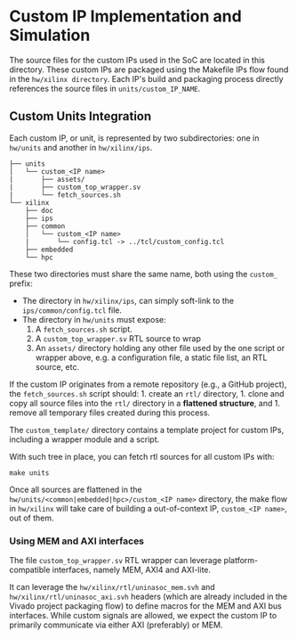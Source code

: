 # Custom IP Implementation and Simulation

The source files for the custom IPs used in the SoC are located in this directory. These custom IPs are packaged using the Makefile IPs flow found in the `hw/xilinx directory`. Each IP's build and packaging process directly references the source files in `units/custom_IP_NAME`.

## Custom Units Integration

Each custom IP, or unit, is represented by two subdirectories: one in `hw/units` and another in `hw/xilinx/ips`.

```
├── units
│   └── custom_<IP name>
|       ├── assets/
|       ├── custom_top_wrapper.sv
|       └── fetch_sources.sh
└── xilinx
    ├── doc
    ├── ips
    ├── common
    │   └── custom_<IP name>
    |       └── config.tcl -> ../tcl/custom_config.tcl
    ├── embedded
    └── hpc
```

These two directories must share the same name, both using the `custom_` prefix:
- The directory in `hw/xilinx/ips`, can simply soft-link to the `ips/common/config.tcl` file.
- The directory in `hw/units` must expose:
    1. A `fetch_sources.sh` script.
    1. A `custom_top_wrapper.sv` RTL source to wrap
    1. An  `assets/` directory holding any other file used by the one script or wrapper above, e.g. a configuration file, a static file list, an RTL source, etc.

If the custom IP originates from a remote repository (e.g., a GitHub project), the  `fetch_sources.sh` script should:
    1. create an `rtl/` directory,
    1. clone and copy all source files into the `rtl/` directory in a **flattened structure**, and
    1. remove all temporary files created during this process.

The `custom_template/` directory contains a template project for custom IPs, including a wrapper module and a script.

With such tree in place, you can fetch rtl sources for all custom IPs with:
```
make units
```

Once all sources are flattened in the `hw/units/<common|embedded|hpc>/custom_<IP name>` directory, the make flow in `hw/xilinx` will take care of building a out-of-context IP, `custom_<IP name>`, out of them.

### Using MEM and AXI interfaces

The file `custom_top_wrapper.sv` RTL wrapper can leverage platform-compatible interfaces, namely MEM, AXI4 and AXI-lite.

It can leverage the `hw/xilinx/rtl/uninasoc_mem.svh` and `hw/xilinx/rtl/uninasoc_axi.svh` headers (which are already included in the Vivado project packaging flow) to define macros for the MEM and AXI bus interfaces. While custom signals are allowed, we expect the custom IP to primarily communicate via either AXI (preferably) or MEM.
